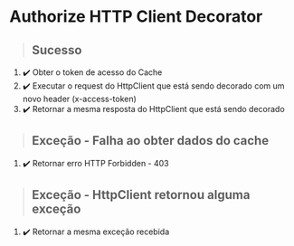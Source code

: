 # Authorize HTTP Client Decorator

> ## Sucesso
1. ✔️ Obter o token de acesso do Cache
2. ✔️ Executar o request do HttpClient que está sendo decorado com um novo header (x-access-token)
3. ✔️ Retornar a mesma resposta do HttpClient que está sendo decorado

> ## Exceção - Falha ao obter dados do cache
1. ✔️ Retornar erro HTTP Forbidden - 403

> ## Exceção - HttpClient retornou alguma exceção
1. ✔️ Retornar a mesma exceção recebida